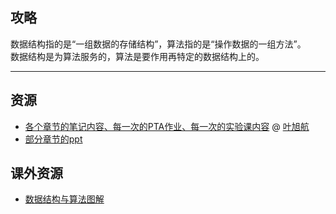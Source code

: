 ## 攻略
数据结构指的是“一组数据的存储结构”，算法指的是“操作数据的一组方法”。  
数据结构是为算法服务的，算法是要作用再特定的数据结构上的。  

---

## 资源
- [各个章节的笔记内容、每一次的PTA作业、每一次的实验课内容](https://github.com/CQULeaf/DataStructure-Algorithm_Course_Resources) @ [叶旭航](../贡献者/叶旭航.md)
- [部分章节的ppt](../../PR_resources/DS.zip)  

## 课外资源
- [数据结构与算法图解](https://api.ecylt.top/v1/lanzou_link?url=https://cqu-openlib.lanzout.com/iEZ2r1x4o78d&type=down)  